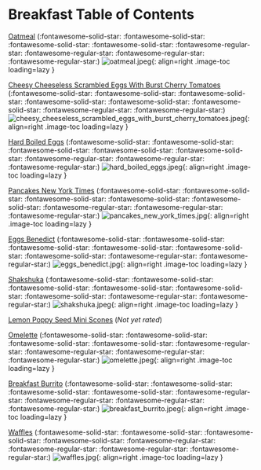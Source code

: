 # Breakfast Table of Contents

[Oatmeal](./oatmeal) (:fontawesome-solid-star: :fontawesome-solid-star: :fontawesome-solid-star: :fontawesome-solid-star: :fontawesome-regular-star: :fontawesome-regular-star: :fontawesome-regular-star: :fontawesome-regular-star:)
![oatmeal.jpeg](./oatmeal.jpeg){: align=right .image-toc loading=lazy }

[Cheesy Cheeseless Scrambled Eggs With Burst Cherry Tomatoes](./cheesy_cheeseless_scrambled_eggs_with_burst_cherry_tomatoes) (:fontawesome-solid-star: :fontawesome-solid-star: :fontawesome-solid-star: :fontawesome-solid-star: :fontawesome-solid-star: :fontawesome-solid-star: :fontawesome-regular-star: :fontawesome-regular-star:)
![cheesy_cheeseless_scrambled_eggs_with_burst_cherry_tomatoes.jpeg](./cheesy_cheeseless_scrambled_eggs_with_burst_cherry_tomatoes.jpeg){: align=right .image-toc loading=lazy }

[Hard Boiled Eggs](./hard_boiled_eggs) (:fontawesome-solid-star: :fontawesome-solid-star: :fontawesome-solid-star: :fontawesome-solid-star: :fontawesome-solid-star: :fontawesome-regular-star: :fontawesome-regular-star: :fontawesome-regular-star:)
![hard_boiled_eggs.jpeg](./hard_boiled_eggs.jpeg){: align=right .image-toc loading=lazy }

[Pancakes New York Times](./pancakes_new_york_times) (:fontawesome-solid-star: :fontawesome-solid-star: :fontawesome-solid-star: :fontawesome-solid-star: :fontawesome-solid-star: :fontawesome-regular-star: :fontawesome-regular-star: :fontawesome-regular-star:)
![pancakes_new_york_times.jpg](./pancakes_new_york_times.jpg){: align=right .image-toc loading=lazy }

[Eggs Benedict](./eggs_benedict) (:fontawesome-solid-star: :fontawesome-solid-star: :fontawesome-solid-star: :fontawesome-solid-star: :fontawesome-solid-star: :fontawesome-solid-star: :fontawesome-regular-star: :fontawesome-regular-star:)
![eggs_benedict.jpg](./eggs_benedict.jpg){: align=right .image-toc loading=lazy }

[Shakshuka](./shakshuka) (:fontawesome-solid-star: :fontawesome-solid-star: :fontawesome-solid-star: :fontawesome-solid-star: :fontawesome-solid-star: :fontawesome-solid-star: :fontawesome-regular-star: :fontawesome-regular-star:)
![shakshuka.jpeg](./shakshuka.jpeg){: align=right .image-toc loading=lazy }

[Lemon Poppy Seed Mini Scones](./lemon_poppy_seed_mini_scones) (*Not yet rated*)
<!-- TODO: Capture image -->

[Omelette](./omelette) (:fontawesome-solid-star: :fontawesome-solid-star: :fontawesome-solid-star: :fontawesome-solid-star: :fontawesome-regular-star: :fontawesome-regular-star: :fontawesome-regular-star: :fontawesome-regular-star:)
![omelette.jpeg](./omelette.jpeg){: align=right .image-toc loading=lazy }

[Breakfast Burrito](./breakfast_burrito) (:fontawesome-solid-star: :fontawesome-solid-star: :fontawesome-solid-star: :fontawesome-solid-star: :fontawesome-regular-star: :fontawesome-regular-star: :fontawesome-regular-star: :fontawesome-regular-star:)
![breakfast_burrito.jpeg](./breakfast_burrito.jpeg){: align=right .image-toc loading=lazy }

[Waffles](./waffles) (:fontawesome-solid-star: :fontawesome-solid-star: :fontawesome-solid-star: :fontawesome-solid-star: :fontawesome-regular-star: :fontawesome-regular-star: :fontawesome-regular-star: :fontawesome-regular-star:)
![waffles.jpg](./waffles.jpg){: align=right .image-toc loading=lazy }